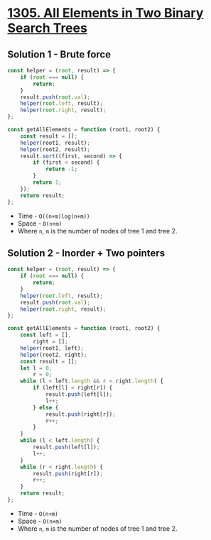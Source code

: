 # [1305. All Elements in Two Binary Search Trees](https://leetcode.com/problems/all-elements-in-two-binary-search-trees/)

## Solution 1 - Brute force

```js
const helper = (root, result) => {
    if (root === null) {
        return;
    }
    result.push(root.val);
    helper(root.left, result);
    helper(root.right, result);
};

const getAllElements = function (root1, root2) {
    const result = [];
    helper(root1, result);
    helper(root2, result);
    result.sort((first, second) => {
        if (first < second) {
            return -1;
        }
        return 1;
    });
    return result;
};
```

-   Time - `O((n+m)log(n+m))`
-   Space - `O(n+m)`
-   Where `n`, `m` is the number of nodes of tree 1 and tree 2.

## Solution 2 - Inorder + Two pointers

```js
const helper = (root, result) => {
    if (root === null) {
        return;
    }
    helper(root.left, result);
    result.push(root.val);
    helper(root.right, result);
};

const getAllElements = function (root1, root2) {
    const left = [],
        right = [];
    helper(root1, left);
    helper(root2, right);
    const result = [];
    let l = 0,
        r = 0;
    while (l < left.length && r < right.length) {
        if (left[l] < right[r]) {
            result.push(left[l]);
            l++;
        } else {
            result.push(right[r]);
            r++;
        }
    }
    while (l < left.length) {
        result.push(left[l]);
        l++;
    }
    while (r < right.length) {
        result.push(right[r]);
        r++;
    }
    return result;
};
```

-   Time - `O(n+m)`
-   Space - `O(n+m)`
-   Where `n`, `m` is the number of nodes of tree 1 and tree 2.
